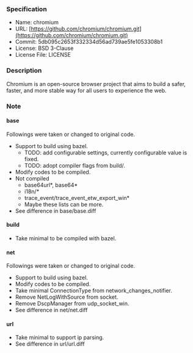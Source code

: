 ### Specification

- Name: chromium
- URL: [https://github.com/chromium/chromium.git](https://github.com/chromium/chromium.git)
- Commit: 5db095c2653f332334d56ad739ae5fe1053308b1
- License: BSD 3-Clause
- License File: LICENSE

### Description

Chromium is an open-source browser project that aims to build a safer, faster, and more stable way for all users to experience the web.

### Note

#### base
Followings were taken or changed to original code.
- Support to build using bazel.
  - TODO: add configurable settings, currently configurable value is fixed.
  - TODO: adopt compiler flags from build/.
- Modify codes to be compiled.
- Not compiled
  - base64url*, base64*
  - i18n/*
  - trace_event/trace_event_etw_export_win*
  - Maybe these lists can be more.
- See difference in base/base.diff

#### build
- Take minimal to be compiled with bazel.

#### net
Followings were taken or changed to original code.
- Support to build using bazel.
- Modify codes to be compiled.
- Take minimal ConnectionType from network_changes_notifier.
- Remove NetLogWithSource from socket.
- Remove DscpManager from udp_socket_win.
- See difference in net/net.diff

#### url
- Take minimal to support ip parsing.
- See difference in url/url.diff